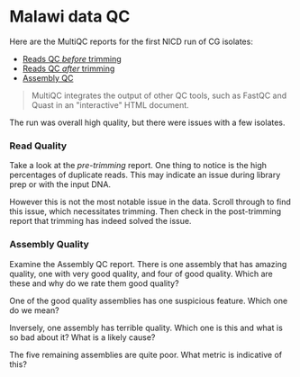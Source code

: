 # Malawi data QC

Here are the MultiQC reports for the first NICD run of CG isolates:

 - [Reads QC _before_ trimming](https://zwets.it/course/malawi/qc-mw-data/01-pre)
 - [Reads QC _after_ trimming](https://zwets.it/course/malawi/qc-mw-data/02-post)
 - [Assembly QC](https://zwets.it/course/malawi/qc-mw-data/03-asm)

> MultiQC integrates the output of other QC tools, such as FastQC
> and Quast in an "interactive" HTML document.

The run was overall high quality, but there were issues with a few
isolates.

### Read Quality

Take a look at the _pre-trimming_ report.  One thing to notice is the high
percentages of duplicate reads.  This may indicate an issue during library
prep or with the input DNA.

However this is not the most notable issue in the data.  Scroll through
to find this issue, which necessitates trimming.  Then check in the
post-trimming report that trimming has indeed solved the issue.

### Assembly Quality

Examine the Assembly QC report.  There is one assembly that has amazing
quality, one with very good quality, and four of good quality.  Which are
these and why do we rate them good quality?

One of the good quality assemblies has one suspicious feature.  Which one
do we mean?

Inversely, one assembly has terrible quality.  Which one is this and what
is so bad about it?  What is a likely cause?

The five remaining assemblies are quite poor.  What metric is indicative
of this?

